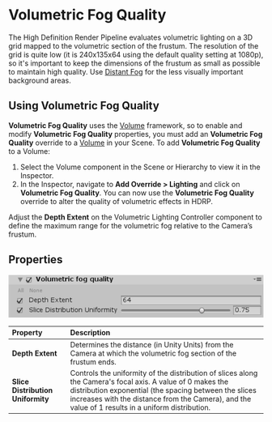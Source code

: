 # Volumetric Fog Quality

The High Definition Render Pipeline evaluates volumetric lighting on a 3D grid mapped to the volumetric section of the frustum. The resolution of the grid is quite low (it is 240x135x64 using the default quality setting at 1080p), so it's important to keep the dimensions of the frustum as small as possible to maintain high quality. Use [Distant Fog](Override-Volumetric-Fog.html#DistantFog) for the less visually important background areas.

## Using Volumetric Fog Quality

**Volumetric Fog Quality** uses the [Volume](Volumes.html) framework, so to enable and modify **Volumetric Fog Quality** properties, you must add an **Volumetric Fog Quality** override to a [Volume](Volumes.html) in your Scene. To add **Volumetric Fog Quality** to a Volume:

1. Select the Volume component in the Scene or Hierarchy to view it in the Inspector.
2. In the Inspector, navigate to **Add Override > Lighting** and click on **Volumetric Fog Quality**. You can now use the **Volumetric Fog Quality** override to alter the quality of volumetric effects in HDRP.

Adjust the **Depth Extent** on the Volumetric Lighting Controller component to define the maximum range for the volumetric fog relative to the Camera’s frustum.

## Properties

![](Images/Override-VolumetricFogQuality1.png)

|**Property**| **Description**|
|:----------------------------- |:------------------------------------------------------------ |
| **Depth Extent** | Determines the distance (in Unity Units) from the Camera at which the volumetric fog section of the frustum ends. |
| **Slice Distribution Uniformity** | Controls the uniformity of the distribution of slices along the Camera's focal axis. A value of 0 makes the distribution exponential (the spacing between the slices increases with the distance from the Camera), and the value of 1 results in a uniform distribution. |

